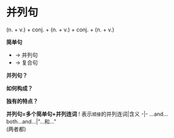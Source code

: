 # 并列句



(n. + v.) + conj. + (n. + v.) + conj. + (n. + v.)

**简单句**
  * -> 并列句
  * -> 复合句

**并列句？**

**如何构成？**

**独有的特点？**

**并列句=多个简单句+并列连词**
! 表示`顺接`的并列连词|含义
-|-
...and...<br> both...and...|"...和..."<br>(两者都)







